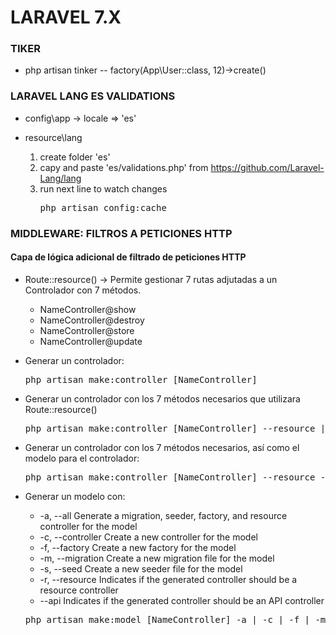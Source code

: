 # LARAVEL 7.X

### TIKER
- php artisan tinker
-- factory(App\User::class, 12)->create()

### LARAVEL LANG ES VALIDATIONS

- config\app -> locale => 'es'

- resource\lang
    1. create folder 'es'
    2. capy and paste 'es/validations.php' from https://github.com/Laravel-Lang/lang
    3. run next line to watch changes 
        <pre>php artisan config:cache</pre>

### MIDDLEWARE: FILTROS A PETICIONES HTTP
#### Capa de lógica adicional de filtrado de peticiones HTTP

- Route::resource() -> Permite gestionar 7 rutas adjutadas a un Controlador con 7 métodos.
    - NameController@show
    - NameController@destroy
    - NameController@store
    - NameController@update

- Generar un controlador:
    <pre>php artisan make:controller [NameController]</pre>

- Generar un controlador con los 7 métodos necesarios que utilizara Route::resource()
    <pre>php artisan make:controller [NameController] --resource || -r</pre>

- Generar un controlador con los 7 métodos necesarios, así como el modelo para el controlador:
    <pre>php artisan make:controller [NameController] --resource --model</pre>

- Generar un modelo con:
    - -a, --all             Generate a migration, seeder, factory, and resource controller for the model
    - -c, --controller      Create a new controller for the model
    - -f, --factory         Create a new factory for the model
    - -m, --migration       Create a new migration file for the model
    - -s, --seed            Create a new seeder file for the model
    - -r, --resource        Indicates if the generated controller should be a resource controller
    - --api             Indicates if the generated controller should be an API controller
    <pre>php artisan make:model [NameController] -a | -c | -f | -m | -s | -r | --api</pre>